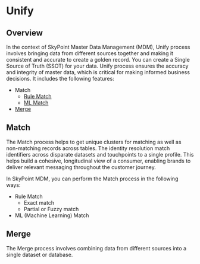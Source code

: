 # Unify

## Overview

In the context of SkyPoint Master Data Management (MDM), Unify process involves bringing data from different sources together and making it consistent and accurate to create a golden record. You can create a Single Source of Truth (SSOT) for your data. Unify process ensures the accuracy and integrity of master data, which is critical for making informed business decisions. It includes the following features:

- Match
  - [Rule Match](rulematch.md)
  - [ML Match](mlmatch.md)
- [Merge](merge.md)

## Match

The Match process helps to get unique clusters for matching as well as non-matching records across tables. The identity resolution match identifiers across disparate datasets and touchpoints to a single profile. This helps build a cohesive, longitudinal view of a consumer, enabling brands to deliver relevant messaging throughout the customer journey.

In SkyPoint MDM, you can perform the Match process in the following ways:

- Rule Match
  - Exact match
  - Partial or Fuzzy match
- ML (Machine Learning) Match

## Merge

The Merge process involves combining data from different sources into a single dataset or database.

